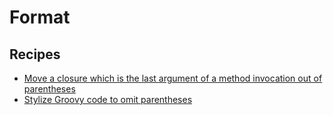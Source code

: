 # Format

## Recipes

* [Move a closure which is the last argument of a method invocation out of parentheses](./omitparenthesesforlastargumentlambda.md)
* [Stylize Groovy code to omit parentheses](./omitparenthesesformat.md)


